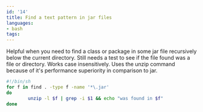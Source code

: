 ```yaml
---
id: '14'
title: Find a text pattern in jar files
languages:
- bash
tags:
---
```

Helpful when you need to find a class or package in some jar file recursively below the current directory. Still needs a test to see if the file found was a file or directory. Works case insensitively. Uses the unzip command because of it's performance superiority in comparison to jar.


```bash
#!/bin/sh
for f in find . -type f -name '*\.jar'
do
        unzip -l $f | grep -i $1 && echo "was found in $f"
done
```
    

